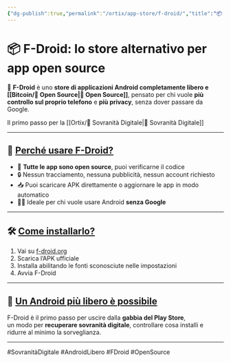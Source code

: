 ```yaml
---
{"dg-publish":true,"permalink":"/ortix/app-store/f-droid/","title":"📦 F-Droid: lo store alternativo per app open source","tags":["F-Droid","Android","OpenSource","Privacy","SovranitàDigitale","App"]}
---
```



# 📦 F-Droid: lo store alternativo per app open source

🤖 **F-Droid** è uno **store di applicazioni Android completamente libero e [[Bitcoin/🧬 Open Source\|🧬 Open Source]]**, pensato per chi vuole **più controllo sul proprio telefono** e **più privacy**, senza dover passare da Google.

Il primo passo per la [[Ortix/🧭 Sovranità Digitale\|🧭 Sovranità Digitale]]

---

## 🔐 <u>Perché usare F-Droid?</u>

- 🧠 **Tutte le app sono open source**, puoi verificarne il codice
- 🔒 Nessun tracciamento, nessuna pubblicità, nessun account richiesto
- 📥 Puoi scaricare APK direttamente o aggiornare le app in modo automatico
- 🕵️‍♂️ Ideale per chi vuole usare Android **senza Google**

---

## 🛠️ <u>Come installarlo?</u>

1. Vai su [f-droid.org](https://f-droid.org)
2. Scarica l’APK ufficiale
3. Installa abilitando le fonti sconosciute nelle impostazioni
4. Avvia F-Droid

---

## 🧠 <u>Un Android più libero è possibile</u>

F-Droid è il primo passo per uscire dalla **gabbia del Play Store**,  
un modo per **recuperare sovranità digitale**, controllare cosa installi e ridurre al minimo la sorveglianza.

---

#SovranitàDigitale #AndroidLibero #FDroid #OpenSource